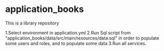 # application_books
This is a library repository

1.Select environment in application.yml
2.Run Sql script from "application_books/data/src/main/resources/data.sql" in order to populate some users and roles, and to populate some data
3.Run all services. 

